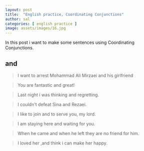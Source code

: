```yaml
---
layout: post
title:  "English practice, Coordinating Conjunctions"
author: sal
categories: [ english practice ]
image: assets/images/16.jpg
---
```


In this post i want to make some sentences using Coordinating Conjunctions.

## and


> I want to arrest Mohammad Ali Mirzaei and his girlfriend

> You are fantastic and great!

> Last night i was thinking and regretting.

> I couldn't defeat Sina and Rezaei.

> I like to join and to serve you, my lord.

> I am staying here and waiting for you.

> When he came and when he left they are no friend for him.

> I loved her ,and think i can make her happy.

 
